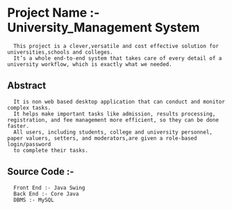# Project Name :-  University_Management System
      This project is a clever,versatile and cost effective solution for universities,schools and colleges.
      It’s a whole end-to-end system that takes care of every detail of a university workflow, which is exactly what we needed.
      
## Abstract 
      It is non web based desktop application that can conduct and monitor complex tasks.
      It helps make important tasks like admission, results processing, registration, and fee management more efficient, so they can be done faster.
      All users, including students, college and university personnel, paper valuers, setters, and moderators,are given a role-based login/password 
      to complete their tasks.
      
## Source Code :- 
      Front End :- Java Swing 
      Back End :- Core Java
      DBMS :- MySQL 
